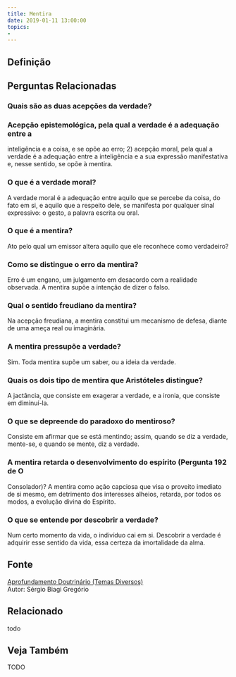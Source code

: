 ```yaml
---
title: Mentira
date: 2019-01-11 13:00:00
topics: 
- 
---
```


## Definição


## Perguntas Relacionadas

### Quais são as duas acepções da verdade?
### Acepção epistemológica, pela qual a verdade é a adequação entre a
inteligência e a coisa, e se opõe ao erro; 2) acepção moral, pela qual a
verdade é a adequação entre a inteligência e a sua expressão
manifestativa e, nesse sentido, se opõe à mentira.

### O que é a verdade moral?
A verdade moral é a adequação entre aquilo que se percebe da coisa, do
fato em si, e aquilo que a respeito dele, se manifesta por qualquer
sinal expressivo: o gesto, a palavra escrita ou oral.

### O que é a mentira?
Ato pelo qual um emissor altera aquilo que ele reconhece como
verdadeiro?
### Como se distingue o erro da mentira?
Erro é um engano, um julgamento em desacordo com a realidade observada.
A mentira supõe a intenção de dizer o falso.

### Qual o sentido freudiano da mentira?
Na acepção freudiana, a mentira constitui um mecanismo de defesa, diante
de uma ameça real ou imaginária.

### A mentira pressupõe a verdade?
Sim. Toda mentira supõe um saber, ou a ideia da verdade.

### Quais os dois tipo de mentira que Aristóteles distingue?
A jactância, que consiste em exagerar a verdade, e a ironia, que
consiste em diminuí-la.

### O que se depreende do paradoxo do mentiroso?
Consiste em afirmar que se está mentindo; assim, quando se diz a
verdade, mente-se, e quando se mente, diz a verdade.

### A mentira retarda o desenvolvimento do espírito (Pergunta 192 de O
Consolador)?
A mentira como ação capciosa que visa o proveito imediato de si mesmo,
em detrimento dos interesses alheios, retarda, por todos os modos, a
evolução divina do Espírito.

### O que se entende por descobrir a verdade?
Num certo momento da vida, o indivíduo cai em si. Descobrir a verdade é
adquirir esse sentido da vida, essa certeza da imortalidade da alma.



## Fonte
[Aprofundamento Doutrinário (Temas Diversos)](https://sites.google.com/view/aprofundamentodoutrinario/mentira)  
Autor: Sérgio Biagi Gregório



## Relacionado
todo

## Veja Também
TODO


